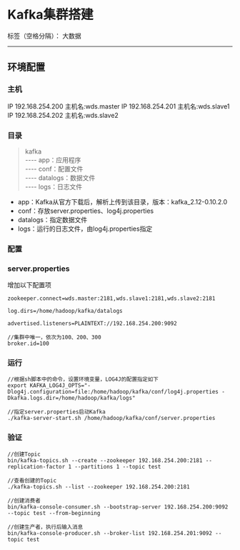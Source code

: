 # Kafka集群搭建

标签（空格分隔）： 大数据

---

## 环境配置

### 主机 

IP 192.168.254.200 主机名:wds.master
IP 192.168.254.201 主机名:wds.slave1
IP 192.168.254.202 主机名:wds.slave2

### 目录

> kafka  
> ---- app：应用程序  
> ---- conf：配置文件  
> ---- datalogs：数据文件  
> ---- logs：日志文件  

* app：Kafka从官方下载后，解析上传到该目录，版本：kafka_2.12-0.10.2.0
* conf：存放server.properties、log4j.properties
* datalogs：指定数据文件
* logs：运行的日志文件，由log4j.properties指定

### 配置

### server.properties

增加以下配置项

```
zookeeper.connect=wds.master:2181,wds.slave1:2181,wds.slave2:2181

log.dirs=/home/hadoop/kafka/datalogs

advertised.listeners=PLAINTEXT://192.168.254.200:9092

//集群中唯一，依次为100、200、300
broker.id=100
```


### 运行

```
//根据sh脚本中的命令，设置环境变量，LOG4J的配置指定如下
export KAFKA_LOG4J_OPTS="-Dlog4j.configuration=file:/home/hadoop/kafka/conf/log4j.properties -Dkafka.logs.dir=/home/hadoop/kafka/logs" 

//指定server.properties启动Kafka
./kafka-server-start.sh /home/hadoop/kafka/conf/server.properties

```

### 验证

```
//创建Topic
bin/kafka-topics.sh --create --zookeeper 192.168.254.200:2181 --replication-factor 1 --partitions 1 --topic test

//查看创建的Topic
./kafka-topics.sh --list --zookeeper 192.168.254.200:2181

//创建消费者
bin/kafka-console-consumer.sh --bootstrap-server 192.168.254.200:9092 --topic test --from-beginning

//创建生产者，执行后输入消息
bin/kafka-console-producer.sh --broker-list 192.168.254.201:9092 --topic test
```
